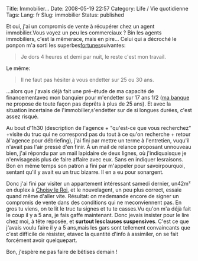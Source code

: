 Title: Immobilier...
Date: 2008-05-19 22:57
Category: Life / Vie quotidienne
Tags:
Lang: fr
Slug: immobilier
Status: published

Et oui, j'ai un compromis de vente à récupérer chez un agent immobilier.Vous voyez un peu les commerciaux ? Bin les agents immobiliers, c'est la mêmerace, mais en pire... Celui qui a décroché le ponpon m'a sorti les superbes[fortunes](http://fr.wikipedia.org/wiki/Fortune_%28programme%29)suivantes:

> Je dors 4 heures et demi par nuit, le reste c'est mon travail.

Le même:

> Il ne faut pas hésiter à vous endetter sur 25 ou 30 ans.

...alors que j'avais déjà fait une pré-étude de ma capacité de financementavec mon banquier pour m'endetter sur 17 ans 1/2 ([ma banque](http://www.labanquepostale.fr/) ne propose de toute façon pas deprêts à plus de 25 ans). Et avec la situation incertaine de l'immobilier,s'endetter sur de si longues durées, c'est assez risqué.

Au bout d'1h30 (description de l'agence + "qu'est-ce que vous recherchez" +visite du truc qui ne correspond pas du tout à ce qu'on recherche + retour àl'agence pour débriefing), j'ai fini par mettre un terme à l'entretien, vuqu'il n'avait pas l'air pressé d'en finir. À un mail de relance proposant unnouveau bien, j'ai répondu par un mail lapidaire de deux lignes, où j'indiquaisque je n'envisageais plus de faire affaire avec eux. Sans en indiquer lesraisons. Bon en même temps son patron a fini par m'appeler pour savoirpourquoi, sentant qu'il y avait eu un truc bizarre. Il en a eu pour sonargent.

Donc j'ai fini par visiter un appartement intéressant samedi dernier, un42m² en duplex à [Choisy le Roi](http://fr.wikipedia.org/wiki/Choisy_le_Roi), et le nouvelagent, un peu plus correct, essaie quand même d'aller vite. Résultat: on medemande encore de signer un compromis de vente dans des conditions qui ne meconviennent pas. En gros tu viens, on te lit le truc tu signes et tu te casses.Vu qu'on m'a déjà fait le coup il y a 5 ans, je fais gaffe maintenant. Donc jevais insister pour le lire chez moi, à tête reposée, et **surtout lesclauses suspensives**. C'est ce que j'avais voulu faire il y a 5 ans,mais les gars sont tellement convaincants que c'est difficile de résister, etavec la quantité d'info à assimiler, on se fait forcément avoir quelquepart.

Bon, j'espère ne pas faire de bêtises demain !
